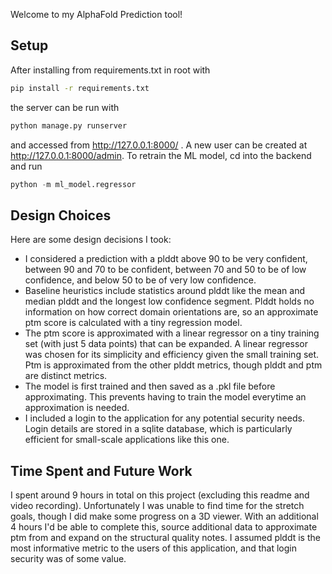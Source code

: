 Welcome to my AlphaFold Prediction tool!

## Setup

After installing from requirements.txt in root with 

```bash
pip install -r requirements.txt
```

the server can be run with

```python
python manage.py runserver
```

and accessed from http://127.0.0.1:8000/ . A new user can be created at http://127.0.0.1:8000/admin. To retrain the ML model, cd into the backend and run

```python
python -m ml_model.regressor
```

## Design Choices

Here are some design decisions I took:

* I considered a prediction with a plddt above 90 to be very confident, between 90 and 70 to be confident, between 70 and 50 to be of low confidence, and below 50 to be of very low confidence.
* Baseline heuristics include statistics around plddt like the mean and median plddt and the longest low confidence segment. Plddt holds no information on how correct domain orientations are, so an approximate ptm score is calculated with a tiny regression model.
* The ptm score is approximated with a linear regressor on a tiny training set (with just 5 data points) that can be expanded. A linear regressor was chosen for its simplicity and efficiency given the small training set. Ptm is approximated from the other plddt metrics, though plddt and ptm are distinct metrics.
* The model is first trained and then saved as a .pkl file before approximating. This prevents having to train the model everytime an approximation is needed.
* I included a login to the application for any potential security needs. Login details are stored in a sqlite database, which is particularly efficient for small-scale applications like this one.

## Time Spent and Future Work

I spent around 9 hours in total on this project (excluding this readme and video recording). Unfortunately I was unable to find time for the stretch goals, though I did make some progress on a 3D viewer. With an additional 4 hours I'd be able to complete this, source additional data to approximate ptm from and expand on the structural quality notes. I assumed plddt is the most informative metric to the users of this application, and that login security was of some value.
